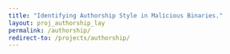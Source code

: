 ```yaml
---
title: "Identifying Authorship Style in Malicious Binaries."
layout: proj_authorship_lay
permalink: /authorship/
redirect-to: /projects/authorship/
---
```


